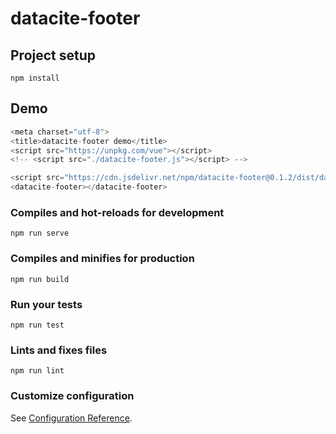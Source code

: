 # datacite-footer

## Project setup
```
npm install
```

## Demo

```js
<meta charset="utf-8">
<title>datacite-footer demo</title>
<script src="https://unpkg.com/vue"></script>
<!-- <script src="./datacite-footer.js"></script> -->

<script src="https://cdn.jsdelivr.net/npm/datacite-footer@0.1.2/dist/datacite-footer.min.js"></script>
<datacite-footer></datacite-footer>

```

### Compiles and hot-reloads for development
```
npm run serve
```

### Compiles and minifies for production
```
npm run build
```

### Run your tests
```
npm run test
```

### Lints and fixes files
```
npm run lint
```

### Customize configuration
See [Configuration Reference](https://cli.vuejs.org/config/).
